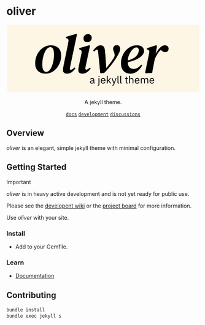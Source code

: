 # oliver

<p align="center">
  <img src=".github/assets/oliver-brand-image.png" width="500"/>
</p>

<div align="center">

A jekyll theme.

[`docs`][docs] [`development`][dev] [`discussions`][discussions]

</div>

## Overview

_oliver_ is an elegant, simple jekyll theme with minimal configuration.

## Getting Started

> [!IMPORTANT]
> _oliver_ is in heavy active development and is not yet ready for public use.
>
> Please see the [developent wiki][dev] or the [project board] for more information.

Use _oliver_ with your site.

### Install

- Add to your Gemfile.

### Learn

- [Documentation](#)

## Contributing

```
bundle install
bundle exec jekyll s
```

<!-- refs -->
[dev]:           https://github.com/dcchambers/oliver/wiki
[discussions]:   https://github.com/dcchambers/oliver/discussions
[docs]:          #
[project board]: https://github.com/users/dcchambers/projects/3
